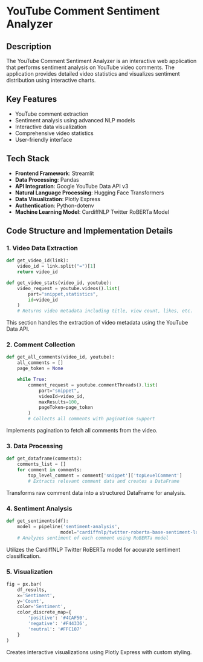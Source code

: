 # YouTube Comment Sentiment Analyzer

## Description

The YouTube Comment Sentiment Analyzer is an interactive web application that performs sentiment analysis on YouTube video comments. The application provides detailed video statistics and visualizes sentiment distribution using interactive charts.

## Key Features

- YouTube comment extraction
- Sentiment analysis using advanced NLP models
- Interactive data visualization
- Comprehensive video statistics
- User-friendly interface

## Tech Stack

- **Frontend Framework**: Streamlit
- **Data Processing**: Pandas
- **API Integration**: Google YouTube Data API v3
- **Natural Language Processing**: Hugging Face Transformers
- **Data Visualization**: Plotly Express
- **Authentication**: Python-dotenv
- **Machine Learning Model**: CardiffNLP Twitter RoBERTa Model

## Code Structure and Implementation Details

### 1. Video Data Extraction

```python
def get_video_id(link):
    video_id = link.split("=")[1]
    return video_id

def get_video_stats(video_id, youtube):
    video_request = youtube.videos().list(
        part="snippet,statistics",
        id=video_id
    )
    # Returns video metadata including title, view count, likes, etc.
```

This section handles the extraction of video metadata using the YouTube Data API.

### 2. Comment Collection

```python
def get_all_comments(video_id, youtube):
    all_comments = []
    page_token = None

    while True:
        comment_request = youtube.commentThreads().list(
            part="snippet",
            videoId=video_id,
            maxResults=100,
            pageToken=page_token
        )
        # Collects all comments with pagination support
```

Implements pagination to fetch all comments from the video.

### 3. Data Processing

```python
def get_dataframe(comments):
    comments_list = []
    for comment in comments:
        top_level_comment = comment['snippet']['topLevelComment']
        # Extracts relevant comment data and creates a DataFrame
```

Transforms raw comment data into a structured DataFrame for analysis.

### 4. Sentiment Analysis

```python
def get_sentiments(df):
    model = pipeline('sentiment-analysis',
                    model="cardiffnlp/twitter-roberta-base-sentiment-latest")
    # Analyzes sentiment of each comment using RoBERTa model
```

Utilizes the CardiffNLP Twitter RoBERTa model for accurate sentiment classification.

### 5. Visualization

```python
fig = px.bar(
    df_results,
    x='Sentiment',
    y='Count',
    color='Sentiment',
    color_discrete_map={
        'positive': '#4CAF50',
        'negative': '#F44336',
        'neutral': '#FFC107'
    }
)
```

Creates interactive visualizations using Plotly Express with custom styling.
